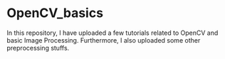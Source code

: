 # OpenCV_basics
In this repository, I have uploaded a few tutorials related to OpenCV and basic Image Processing.
Furthermore, I also uploaded some other preprocessing stuffs.
